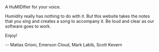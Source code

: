 A HuMIDIfier for your voice.

Humidity really has nothing to do with it. But this website takes the notes
that you sing and creates a song to accompany it. Be loud and clear as our
software goes to work.

Enjoy!

-- Matias Grioni, Emerson Cloud, Mark Labib, Scott Kevern
